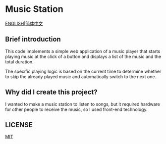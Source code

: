 # Music Station

[ENGLISH](README-en.md)|[简体中文](README-zh.md)

## Brief introduction

This code implements a simple web application of a music player that starts playing music at the click of a button and displays a list of the music and the total duration.

The specific playing logic is based on the current time to determine whether to skip the already played music and automatically switch to the next one.

## Why did I create this project?

I wanted to make a music station to listen to songs, but it required hardware for other people to receive the music, so I used front-end technology.

## LICENSE

[MIT](LICENSE)
